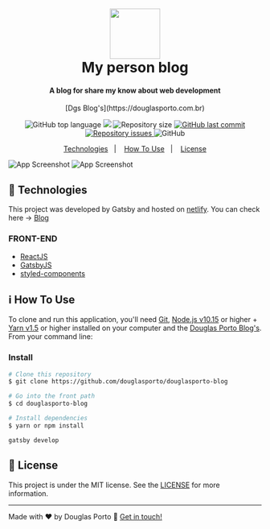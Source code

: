 <h1 align="center">
    <img src="https://i.ibb.co/2y9RZ3s/IMG-3384.png" width="100px" />
    <br>
    My person blog
</h1>

<h4 align="center">
  A blog for share my know about web development 
   <br> 
</h4>
<p align="center">
  [Dgs Blog's](https://douglasporto.com.br)
</p>
<p align="center">
  <img alt="GitHub top language" src="https://img.shields.io/github/languages/top/douglasporto/douglasporto-blog.svg">
  <a href="https://www.codacy.com/manual/douglasporto/douglasporto-blog?utm_source=github.com&amp;utm_medium=referral&amp;utm_content=douglasporto/douglasporto-blog&amp;utm_campaign=Badge_Grade"><img src="https://app.codacy.com/project/badge/Grade/7404d577a80446cdb2db39907a66182c"/></a>
  <img alt="Repository size" src="https://img.shields.io/github/repo-size/douglasporto/douglasporto-blog.svg">
  <a href="https://github.com/douglasporto/douglasporto-blog/commits/master">
    <img alt="GitHub last commit" src="https://img.shields.io/github/last-commit/douglasporto/douglasporto-blog.svg">
  </a><a href="https://github.com/douglasporto/douglasporto-blog/issues">
    <img alt="Repository issues" src="https://img.shields.io/github/issues/douglasporto/douglasporto-blog.svg">
  </a><img alt="GitHub" src="https://img.shields.io/github/license/douglasporto/douglasporto-blog.svg">
</p>

<p align="center">
  <a href="#rocket-technologies">Technologies</a>&nbsp;&nbsp;&nbsp;|&nbsp;&nbsp;&nbsp;
  <a href="#information_source-how-to-use">How To Use</a>&nbsp;&nbsp;&nbsp;|&nbsp;&nbsp;&nbsp;
  <a href="#memo-license">License</a>
</p>


![App Screenshot](https://i.ibb.co/bKJLPtM/Captura-de-Tela-2020-08-18-a-s-21-08-57.png)
![App Screenshot](https://i.ibb.co/FgnJk1v/Captura-de-Tela-2020-08-18-a-s-21-18-08.png)

## :rocket: Technologies

This project was developed by Gatsby and hosted on [netlify](https://www.netlify.com/). You can check here -> [Blog](https://douglasporto.com.br)

### FRONT-END
-   [ReactJS](https://reactjs.org/)
-   [GatsbyJS](https://www.gatsbyjs.org/docs/gatsby-starters/)
-   [styled-components](https://www.styled-components.com/)

## :information_source: How To Use

To clone and run this application, you'll need [Git](https://git-scm.com), [Node.js v10.15][nodejs] or higher + [Yarn v1.5][yarn] or higher installed on your computer and the [Douglas Porto Blog's](https://github.com/douglasporto/douglasporto-blog). From your command line:

### Install
```bash
# Clone this repository
$ git clone https://github.com/douglasporto/douglasporto-blog

# Go into the front path
$ cd douglasporto-blog

# Install dependencies
$ yarn or npm install

gatsby develop
```


## :memo: License
This project is under the MIT license. See the [LICENSE](https://github.com/douglasporto/douglasporto-blog/blob/master/LICENSE) for more information.

---

Made with ♥ by Douglas Porto :wave: [Get in touch!](https://www.linkedin.com/in/douglas-porto/)

[nodejs]: https://nodejs.org/
[yarn]: https://yarnpkg.com/
[vc]: https://code.visualstudio.com/
[vceditconfig]: https://marketplace.visualstudio.com/items?itemName=EditorConfig.EditorConfig
[vceslint]: https://marketplace.visualstudio.com/items?itemName=dbaeumer.vscode-eslint
